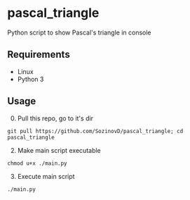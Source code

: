 # pascal_triangle
Python script to show Pascal's triangle in console

## Requirements
* Linux
* Python 3

## Usage

0. Pull this repo, go to it's dir
```
git pull https://github.com/SozinovD/pascal_triangle; cd pascal_triangle
```
2. Make main script executable
```
chmod u+x ./main.py
```
3. Execute main script
```
./main.py
```
